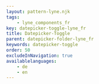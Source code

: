 ```yaml
---
layout: pattern-lyne.njk
tags: 
    - lyne_components_fr
key: datepicker-toggle-lyne_fr
title: Datepicker-Toggle
parent: datepicker-folder-lyne_fr
keywords: datepicker-toggle
order: 50
excludeInNavigation: true
availablelanguages: 
    - de
    - en
---
```


